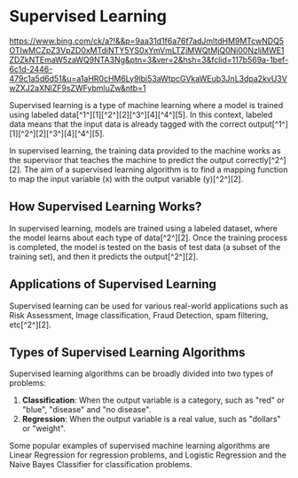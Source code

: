 
# Supervised Learning
https://www.bing.com/ck/a?!&&p=9aa31d1f6a76f7adJmltdHM9MTcwNDQ5OTIwMCZpZ3VpZD0xMTdiNTY5YS0xYmVmLTZjMWQtMjQ0Ni00NzljMWE1ZDZkNTEmaW5zaWQ9NTA3Ng&ptn=3&ver=2&hsh=3&fclid=117b569a-1bef-6c1d-2446-479c1a5d6d51&u=a1aHR0cHM6Ly9lbi53aWtpcGVkaWEub3JnL3dpa2kvU3VwZXJ2aXNlZF9sZWFybmluZw&ntb=1

Supervised learning is a type of machine learning where a model is trained using labeled data[^1^][1][^2^][2][^3^][4][^4^][5]. In this context, labeled data means that the input data is already tagged with the correct output[^1^][1][^2^][2][^3^][4][^4^][5].

In supervised learning, the training data provided to the machine works as the supervisor that teaches the machine to predict the output correctly[^2^][2]. The aim of a supervised learning algorithm is to find a mapping function to map the input variable (x) with the output variable (y)[^2^][2].

## How Supervised Learning Works?

In supervised learning, models are trained using a labeled dataset, where the model learns about each type of data[^2^][2]. Once the training process is completed, the model is tested on the basis of test data (a subset of the training set), and then it predicts the output[^2^][2].

## Applications of Supervised Learning

Supervised learning can be used for various real-world applications such as Risk Assessment, Image classification, Fraud Detection, spam filtering, etc[^2^][2].

## Types of Supervised Learning Algorithms

Supervised learning algorithms can be broadly divided into two types of problems:

1. **Classification**: When the output variable is a category, such as "red" or "blue", "disease" and "no disease".
2. **Regression**: When the output variable is a real value, such as "dollars" or "weight".

Some popular examples of supervised machine learning algorithms are Linear Regression for regression problems, and Logistic Regression and the Naive Bayes Classifier for classification problems.

